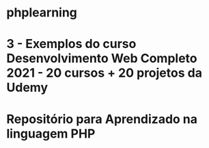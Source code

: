 # phplearning

<h1>3 - Exemplos do curso Desenvolvimento Web Completo 2021 - 20 cursos + 20 projetos da Udemy </h1>
<h1> Repositório para Aprendizado na linguagem PHP </h1>
